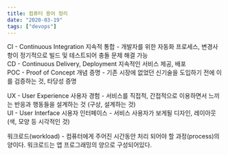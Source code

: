 ```yaml
---
title: 컴퓨터 용어 정리
date: "2020-03-19"
tags: ["devops"]
---
```


CI - Continuous Integration 지속적 통합 - 개발자를 위한 자동화 프로세스, 변경사항이 정기적으로 빌드 및 테스트되어 충돌 문제 해결 가능  
CD - Continuous Delivery, Deployment 지속적인 서비스 제공, 배포  
POC - Proof of Concept 개념 증명 - 기존 시장에 없었던 신기술을 도입하기 전에 이를 검증하는 것, 타당성 증명

UX - User Experience 사용자 경험 - 서비스를 직접적, 간접적으로 이용하면서 느끼는 반응과 행동들을 설계하는 것 (구상, 설계하는 것)  
UI - User Interface 시용자 인터페이스 - 서비스 사용자가 보게될 디자인, 레이아웃 (색, 모양 등 시각적인 것)

워크로드(workload) - 컴퓨터에게 주어진 시간동안 처리 되어야 할 과정(process)의 양이다. 워크로드는 앱 프로그래밍의 양으로 구성되어있다.

